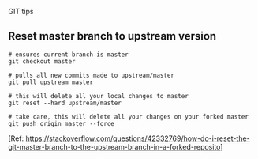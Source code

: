 GIT tips

## Reset master branch to upstream version

```
# ensures current branch is master
git checkout master

# pulls all new commits made to upstream/master
git pull upstream master

# this will delete all your local changes to master
git reset --hard upstream/master

# take care, this will delete all your changes on your forked master
git push origin master --force
```
[Ref: https://stackoverflow.com/questions/42332769/how-do-i-reset-the-git-master-branch-to-the-upstream-branch-in-a-forked-reposito]

